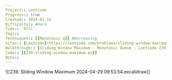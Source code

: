 ```yaml
---
Project:: Leetcode
Progress:: true
Created:: 2024-01-15
Difficulty:: #Hard
Time:: `O(n)`
Tags:: 
Techniques:: [[Monotonic q]] #Decreasing 
Sites:: [Leetcode](https://leetcode.com/problems/sliding-window-maximum/description/)
Walkthrough:: [Sliding Window Maximum - Monotonic Queue - Leetcode 239 - YouTube](https://www.youtube.com/watch?v=DfljaUwZsOk)
Code:: [[239.sliding-window-maximum.py]]
Note:: 
---
```


![[239. Sliding Window Maximum 2024-04-29 09.53.54.excalidraw]]